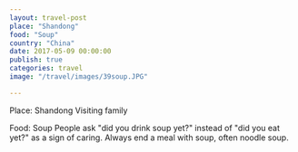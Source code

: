 ```yaml
---
layout: travel-post
place: "Shandong"
food: "Soup"
country: "China"
date: 2017-05-09 00:00:00
publish: true
categories: travel
image: "/travel/images/39soup.JPG"

---
```


Place: Shandong
Visiting family

Food: Soup
People ask "did you drink soup yet?" instead of "did you eat yet?" as a sign of caring. Always end a meal with soup, often noodle soup.
